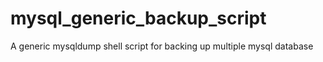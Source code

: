 # mysql_generic_backup_script
A generic mysqldump shell script for backing up multiple mysql database
